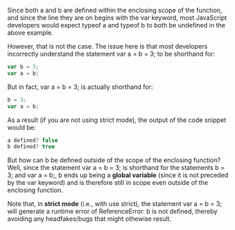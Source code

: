 Since both a and b are defined within the enclosing scope of the function, and since the line they are on begins with the var keyword, most JavaScript developers would expect typeof a and typeof b to both be undefined in the above example.

However, that is not the case. The issue here is that most developers incorrectly understand the statement var a = b = 3; to be shorthand for:
```js
var b = 3;
var a = b;
```
But in fact, var a = b = 3; is actually shorthand for:
```js
b = 3;
var a = b;
```
As a result (if you are not using strict mode), the output of the code snippet would be:
```js
a defined? false
b defined? true
```
But how can b be defined outside of the scope of the enclosing function? Well, since the statement var a = b = 3; is shorthand for the statements b = 3; and var a = b;, b ends up being a **global variable** (since it is not preceded by the var keyword) and is therefore still in scope even outside of the enclosing function.

Note that, in **strict mode** (i.e., with use strict), the statement var a = b = 3; will generate a runtime error of ReferenceError: b is not defined, thereby avoiding any headfakes/bugs that might othewise result. 